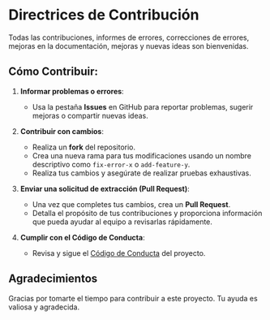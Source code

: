 # Directrices de Contribución

Todas las contribuciones, informes de errores, correcciones de errores, mejoras en la documentación, mejoras y nuevas ideas son bienvenidas.

## Cómo Contribuir:

1. **Informar problemas o errores**:
   - Usa la pestaña **Issues** en GitHub para reportar problemas, sugerir mejoras o compartir nuevas ideas.

2. **Contribuir con cambios**:
   - Realiza un **fork** del repositorio.
   - Crea una nueva rama para tus modificaciones usando un nombre descriptivo como `fix-error-x` o `add-feature-y`.
   - Realiza tus cambios y asegúrate de realizar pruebas exhaustivas.

3. **Enviar una solicitud de extracción (Pull Request)**:
   - Una vez que completes tus cambios, crea un **Pull Request**.
   - Detalla el propósito de tus contribuciones y proporciona información que pueda ayudar al equipo a revisarlas rápidamente.

4. **Cumplir con el Código de Conducta**:
   - Revisa y sigue el [Código de Conducta](./CODE_OF_CONDUCT.md) del proyecto.

## Agradecimientos
Gracias por tomarte el tiempo para contribuir a este proyecto. Tu ayuda es valiosa y agradecida.
